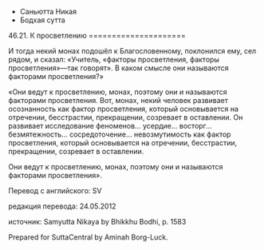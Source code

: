 









* Саньютта Никая
* Бодхая сутта


46\.21\. К просветлению
\=\=\=\=\=\=\=\=\=\=\=\=\=\=\=\=\=\=\=\=\=



И тогда некий монах подошёл к Благословенному, поклонился ему, сел рядом, и сказал: «Учитель, «факторы просветления, факторы просветления»—так говорят»\. В каком смысле они называются факторами просветления?»


«Они ведут к просветлению, монах, поэтому они и называются факторами просветления\. Вот, монах, некий человек развивает осознанность как фактор просветления, который основывается на отречении, бесстрастии, прекращении, созревает в оставлении\. Он развивает исследование феноменов… усердие… восторг… безмятежность… сосредоточение… невозмутимость как фактор просветления, который основывается на отречении, бесстрастии, прекращении, созревает в оставлении\.


Они ведут к просветлению, монах, поэтому они и называются факторами просветления»\.



Перевод с английского: SV


редакция перевода: 24\.05\.2012


источник: Samyutta Nikaya by Bhikkhu Bodhi, p\. 1583


Prepared for SuttaCentral by Aminah Borg\-Luck\.






